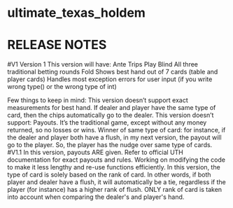 # ultimate_texas_holdem
# RELEASE NOTES 
#V1
Version 1
This version will have:
Ante
Trips
Play
Blind
All three traditional betting rounds
Fold
Shows best hand out of 7 cards (table and player cards)
Handles most exception errors for user input (if you write wrong type() or the wrong type of int)

Few things to keep in mind:
This version doesn’t support exact measurements for best hand. If dealer and player have the same type of card, then the chips automatically go to the dealer. 
This version doesn’t support:
Payouts. It’s the traditional game, except without any money returned, so no losses or wins. 
Winner of same type of card: for instance, if the dealer and player both have a flush, in my next version, the payout will go to the player. So, the player has the nudge over same type of cards. 
#V1.1
In this version, payouts ARE given. Refer to official UTH documentation for exact payouts and rules. Working on modifying the code to make it less lengthy and re-use functions efficiently. 
In this version, the type of card is solely based on the rank of card. In other words, if both player and dealer have a flush, it will automatically be a tie, regardless if the player (for instance) has a higher rank of flush. ONLY rank of card is taken into account when comparing the dealer's and player's hand. 

